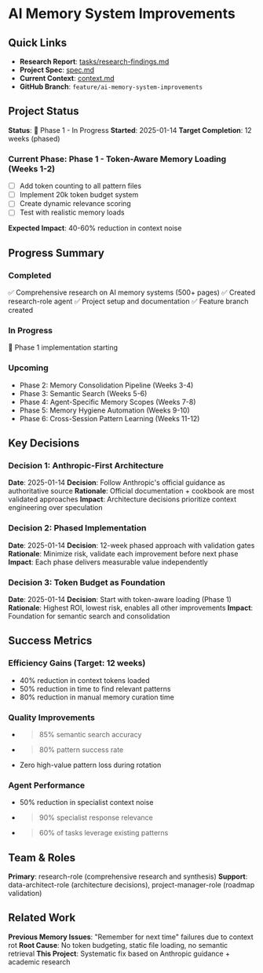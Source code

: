 # AI Memory System Improvements

## Quick Links
- **Research Report**: [tasks/research-findings.md](tasks/research-findings.md)
- **Project Spec**: [spec.md](spec.md)
- **Current Context**: [context.md](context.md)
- **GitHub Branch**: `feature/ai-memory-system-improvements`

## Project Status

**Status**: 🚧 Phase 1 - In Progress
**Started**: 2025-01-14
**Target Completion**: 12 weeks (phased)

### Current Phase: Phase 1 - Token-Aware Memory Loading (Weeks 1-2)
- [ ] Add token counting to all pattern files
- [ ] Implement 20k token budget system
- [ ] Create dynamic relevance scoring
- [ ] Test with realistic memory loads

**Expected Impact**: 40-60% reduction in context noise

## Progress Summary

### Completed
✅ Comprehensive research on AI memory systems (500+ pages)
✅ Created research-role agent
✅ Project setup and documentation
✅ Feature branch created

### In Progress
🚧 Phase 1 implementation starting

### Upcoming
- Phase 2: Memory Consolidation Pipeline (Weeks 3-4)
- Phase 3: Semantic Search (Weeks 5-6)
- Phase 4: Agent-Specific Memory Scopes (Weeks 7-8)
- Phase 5: Memory Hygiene Automation (Weeks 9-10)
- Phase 6: Cross-Session Pattern Learning (Weeks 11-12)

## Key Decisions

### Decision 1: Anthropic-First Architecture
**Date**: 2025-01-14
**Decision**: Follow Anthropic's official guidance as authoritative source
**Rationale**: Official documentation + cookbook are most validated approaches
**Impact**: Architecture decisions prioritize context engineering over speculation

### Decision 2: Phased Implementation
**Date**: 2025-01-14
**Decision**: 12-week phased approach with validation gates
**Rationale**: Minimize risk, validate each improvement before next phase
**Impact**: Each phase delivers measurable value independently

### Decision 3: Token Budget as Foundation
**Date**: 2025-01-14
**Decision**: Start with token-aware loading (Phase 1)
**Rationale**: Highest ROI, lowest risk, enables all other improvements
**Impact**: Foundation for semantic search and consolidation

## Success Metrics

### Efficiency Gains (Target: 12 weeks)
- 40% reduction in context tokens loaded
- 50% reduction in time to find relevant patterns
- 80% reduction in manual memory curation time

### Quality Improvements
- >85% semantic search accuracy
- >80% pattern success rate
- Zero high-value pattern loss during rotation

### Agent Performance
- 50% reduction in specialist context noise
- >90% specialist response relevance
- >60% of tasks leverage existing patterns

## Team & Roles

**Primary**: research-role (comprehensive research and synthesis)
**Support**: data-architect-role (architecture decisions), project-manager-role (roadmap validation)

## Related Work

**Previous Memory Issues**: "Remember for next time" failures due to context rot
**Root Cause**: No token budgeting, static file loading, no semantic retrieval
**This Project**: Systematic fix based on Anthropic guidance + academic research
